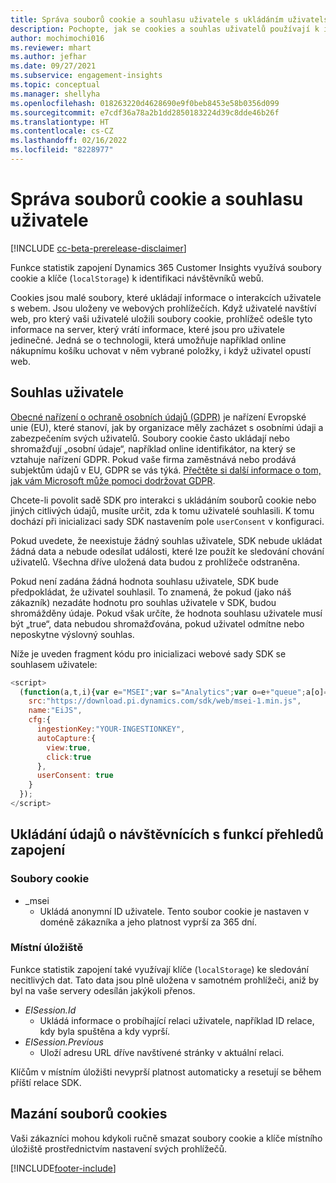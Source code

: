 ```yaml
---
title: Správa souborů cookie a souhlasu uživatele s ukládáním uživatelských dat do Dynamics 365 Customer Insights
description: Pochopte, jak se cookies a souhlas uživatelů používají k identifikaci návštěvníků webových stránek.
author: mochimochi016
ms.reviewer: mhart
ms.author: jefhar
ms.date: 09/27/2021
ms.subservice: engagement-insights
ms.topic: conceptual
ms.manager: shellyha
ms.openlocfilehash: 018263220d4628690e9f0beb8453e58b0356d099
ms.sourcegitcommit: e7cdf36a78a2b1dd2850183224d39c8dde46b26f
ms.translationtype: HT
ms.contentlocale: cs-CZ
ms.lasthandoff: 02/16/2022
ms.locfileid: "8228977"
---
```

# <a name="manage-cookies-and-user-consent"></a>Správa souborů cookie a souhlasu uživatele

[!INCLUDE [cc-beta-prerelease-disclaimer](includes/cc-beta-prerelease-disclaimer.md)]

Funkce statistik zapojení Dynamics 365 Customer Insights využívá soubory cookie a klíče (`localStorage`) k identifikaci návštěvníků webů.

Cookies jsou malé soubory, které ukládají informace o interakcích uživatele s webem. Jsou uloženy ve webových prohlížečích. Když uživatelé navštíví web, pro který vaši uživatelé uložili soubory cookie, prohlížeč odešle tyto informace na server, který vrátí informace, které jsou pro uživatele jedinečné. Jedná se o technologii, která umožňuje například online nákupnímu košíku uchovat v něm vybrané položky, i když uživatel opustí web.

## <a name="user-consent"></a>Souhlas uživatele

[Obecné nařízení o ochraně osobních údajů (GDPR)](/dynamics365/get-started/gdpr/) je nařízení Evropské unie (EU), které stanoví, jak by organizace měly zacházet s osobními údaji a zabezpečením svých uživatelů. Soubory cookie často ukládají nebo shromažďují „osobní údaje“, například online identifikátor, na který se vztahuje nařízení GDPR. Pokud vaše firma zaměstnává nebo prodává subjektům údajů v EU, GDPR se vás týká. [Přečtěte si další informace o tom, jak vám Microsoft může pomoci dodržovat GDPR](https://www.microsoft.com/trust-center/privacy/gdpr-faqs).

Chcete-li povolit sadě SDK pro interakci s ukládáním souborů cookie nebo jiných citlivých údajů, musíte určit, zda k tomu uživatelé souhlasili. K tomu dochází při inicializaci sady SDK nastavením pole `userConsent` v konfiguraci.

Pokud uvedete, že neexistuje žádný souhlas uživatele, SDK nebude ukládat žádná data a nebude odesílat události, které lze použít ke sledování chování uživatelů. Všechna dříve uložená data budou z prohlížeče odstraněna.

Pokud není zadána žádná hodnota souhlasu uživatele, SDK bude předpokládat, že uživatel souhlasil. To znamená, že pokud (jako náš zákazník) nezadáte hodnotu pro souhlas uživatele v SDK, budou shromážděny údaje. Pokud však určíte, že hodnota souhlasu uživatele musí být „true“, data nebudou shromažďována, pokud uživatel odmítne nebo neposkytne výslovný souhlas.

Níže je uveden fragment kódu pro inicializaci webové sady SDK se souhlasem uživatele:
```js
<script>
  (function(a,t,i){var e="MSEI";var s="Analytics";var o=e+"queue";a[o]=a[o]||[];var r=a[e]||function(n){var t={};t[s]={};function e(e){while(e.length){var r=e.pop();t[s][r]=function(e){return function(){a[o].push([e,n,arguments])}}(r)}}var r="track";var i="set";e([r+"Event",r+"View",r+"Action",i+"Property",i+"User","initialize","teardown"]);return t}(i.name);var n=i.name;if(!a[e]){a[n]=r[s];a[o].push(["new",n]);setTimeout(function(){var e="script";var r=t.createElement(e);r.async=1;r.src=i.src;var n=t.getElementsByTagName(e)[0];n.parentNode.insertBefore(r,n)},1)}else{a[n]=new r[s]}if(i.user){a[n].setUser(i.user)}if(i.props){for(var c in i.props){a[n].setProperty(c,i.props[c])}}a[n].initialize(i.cfg)})(window,document,{
    src:"https://download.pi.dynamics.com/sdk/web/msei-1.min.js",
    name:"EiJS",
    cfg:{
      ingestionKey:"YOUR-INGESTIONKEY",
      autoCapture:{
        view:true,
        click:true
      },
      userConsent: true
    }
  });
</script>
```

## <a name="visitor-data-storage-in-engagement-insights-capability"></a>Ukládání údajů o návštěvnících s funkcí přehledů zapojení

### <a name="cookies"></a>Soubory cookie

- _msei
    - Ukládá anonymní ID uživatele. Tento soubor cookie je nastaven v doméně zákazníka a jeho platnost vyprší za 365 dní.

### <a name="local-storage"></a>Místní úložiště

Funkce statistik zapojení také využívají klíče (`localStorage`) ke sledování necitlivých dat. Tato data jsou plně uložena v samotném prohlížeči, aniž by byl na vaše servery odesílán jakýkoli přenos.

- *EISession.Id*
    - Ukládá informace o probíhající relaci uživatele, například ID relace, kdy byla spuštěna a kdy vyprší.
- *EISession.Previous*
    - Uloží adresu URL dříve navštívené stránky v aktuální relaci.

Klíčům v místním úložišti nevyprší platnost automaticky a resetují se během příští relace SDK.

## <a name="deleting-cookies"></a>Mazání souborů cookies

Vaši zákazníci mohou kdykoli ručně smazat soubory cookie a klíče místního úložiště prostřednictvím nastavení svých prohlížečů.


[!INCLUDE[footer-include](../includes/footer-banner.md)]
